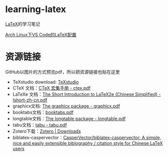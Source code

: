 # learning-latex

[LaTeX](https://www.bilibili.com/video/av16002978)的学习笔记

[Arch Linux下VS Code的LaTeX配置](https://www.milkysilk.com/2020/01/13/writing-latex-with-vscode-on-arch-linux/)

# 资源链接

GitHub以图片的方式预览pdf，所以把资源链接也贴在这里

- TeXstudio download: [TeXstudio](https://www.texstudio.org/#download)
- CTeX 文档：[CTeX 宏集手册 - ctex.pdf](https://texdoc.net/texmf-dist/doc/latex/ctex/ctex.pdf)
- LaTeXe 文档：[The Short Introduction to LaTeX2e (Chinese Simplified) - lshort-zh-cn.pdf](https://texdoc.net/texmf-dist/doc/latex/lshort-chinese/lshort-zh-cn.pdf)
- graphicx文档: [The graphicx package - graphicx.pdf](https://texdoc.net/texmf-dist/doc/latex/graphics/graphicx.pdf)
- booktabs文档：[booktabs.pdf](https://texdoc.net/texmf-dist/doc/latex/booktabs/booktabs.pdf)
- longtable文档：[The longtable package - longtable.pdf](https://texdoc.net/texmf-dist/doc/latex/tools/longtable.pdf)
- tabu文档：[tabu - tabu.pdf](https://texdoc.net/texmf-dist/doc/latex/tabu/tabu.pdf)
- Zotero下载：[Zotero | Downloads](https://www.zotero.org/download/)
- biblatex-caspervector：[CasperVector/biblatex-caspervector: A simple, nice and easily extensible biblography / citation style for Chinese LaTeX users](https://github.com/CasperVector/biblatex-caspervector)
